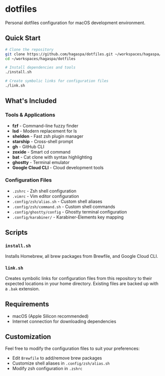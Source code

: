 # dotfiles

Personal dotfiles configuration for macOS development environment.

## Quick Start

```bash
# Clone the repository
git clone https://github.com/hagaspa/dotfiles.git ~/workspaces/hagaspa/dotfiles
cd ~/workspaces/hagaspa/dotfiles

# Install dependencies and tools
./install.sh

# Create symbolic links for configuration files
./link.sh
```

## What's Included

### Tools & Applications
- **fzf** - Command-line fuzzy finder
- **lsd** - Modern replacement for ls
- **sheldon** - Fast zsh plugin manager
- **starship** - Cross-shell prompt
- **gh** - GitHub CLI
- **zoxide** - Smart cd command
- **bat** - Cat clone with syntax highlighting
- **ghostty** - Terminal emulator
- **Google Cloud CLI** - Cloud development tools

### Configuration Files
- `.zshrc` - Zsh shell configuration
- `.vimrc` - Vim editor configuration
- `.config/zsh/alias.sh` - Custom shell aliases
- `.config/zsh/command.sh` - Custom shell commands
- `.config/ghostty/config` - Ghostty terminal configuration
- `.config/karabiner/` - Karabiner-Elements key mapping

## Scripts

### `install.sh`
Installs Homebrew, all brew packages from Brewfile, and Google Cloud CLI.

### `link.sh`
Creates symbolic links for configuration files from this repository to their expected locations in your home directory. Existing files are backed up with a `.bak` extension.

## Requirements

- macOS (Apple Silicon recommended)
- Internet connection for downloading dependencies

## Customization

Feel free to modify the configuration files to suit your preferences:
- Edit `Brewfile` to add/remove brew packages
- Customize shell aliases in `.config/zsh/alias.sh`
- Modify zsh configuration in `.zshrc`
